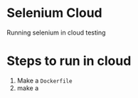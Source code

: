 # Selenium Cloud 

Running selenium in cloud testing

# Steps to run in cloud 

1. Make a `Dockerfile`
2. make a 